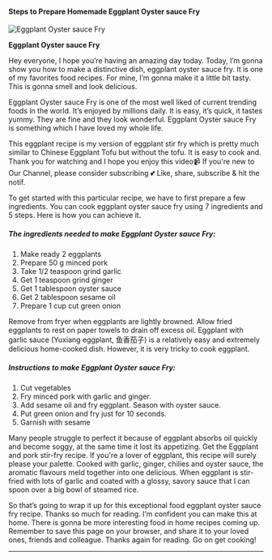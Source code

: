             

#### Steps to Prepare Homemade Eggplant Oyster sauce Fry

![Eggplant Oyster sauce Fry](https://img-global.cpcdn.com/recipes/3b4b8f591e4cbe9f/751x532cq70/eggplant-oyster-sauce-fry-recipe-main-photo.jpg)

**Eggplant Oyster sauce Fry**

Hey everyone, I hope you’re having an amazing day today. Today, I’m gonna show you how to make a distinctive dish, eggplant oyster sauce fry. It is one of my favorites food recipes. For mine, I’m gonna make it a little bit tasty. This is gonna smell and look delicious.

Eggplant Oyster sauce Fry is one of the most well liked of current trending foods in the world. It’s enjoyed by millions daily. It is easy, it’s quick, it tastes yummy. They are fine and they look wonderful. Eggplant Oyster sauce Fry is something which I have loved my whole life.

This eggplant recipe is my version of eggplant stir fry which is pretty much similar to Chinese Eggplant Tofu but without the tofu. It is easy to cook and. Thank you for watching and I hope you enjoy this video📹 If you're new to Our Channel, please consider subscribing 💕 Like, share, subscribe & hit the notif.

To get started with this particular recipe, we have to first prepare a few ingredients. You can cook eggplant oyster sauce fry using 7 ingredients and 5 steps. Here is how you can achieve it.

##### The ingredients needed to make Eggplant Oyster sauce Fry:

1.  Make ready 2 eggplants
2.  Prepare 50 g minced pork
3.  Take 1/2 teaspoon grind garlic
4.  Get 1 teaspoon grind ginger
5.  Get 1 tablespoon oyster sauce
6.  Get 2 tablespoon sesame oil
7.  Prepare 1 cup cut green onion

Remove from fryer when eggplants are lightly browned. Allow fried eggplants to rest on paper towels to drain off excess oil. Eggplant with garlic sauce (Yuxiang eggplant, 鱼香茄子) is a relatively easy and extremely delicious home-cooked dish. However, it is very tricky to cook eggplant.

##### Instructions to make Eggplant Oyster sauce Fry:

1.  Cut vegetables
2.  Fry minced pork with garlic and ginger.
3.  Add sesame oil and fry eggplant. Season with oyster sauce.
4.  Put green onion and fry just for 10 seconds.
5.  Garnish with sesame

Many people struggle to perfect it because of eggplant absorbs oil quickly and become soggy, at the same time it lost its appetizing. Get the Eggplant and pork stir-fry recipe. If you're a lover of eggplant, this recipe will surely please your palette. Cooked with garlic, ginger, chilies and oyster sauce, the aromatic flavours meld together into one delicious. When eggplant is stir-fried with lots of garlic and coated with a glossy, savory sauce that I can spoon over a big bowl of steamed rice.

So that’s going to wrap it up for this exceptional food eggplant oyster sauce fry recipe. Thanks so much for reading. I’m confident you can make this at home. There is gonna be more interesting food in home recipes coming up. Remember to save this page on your browser, and share it to your loved ones, friends and colleague. Thanks again for reading. Go on get cooking!

* * *